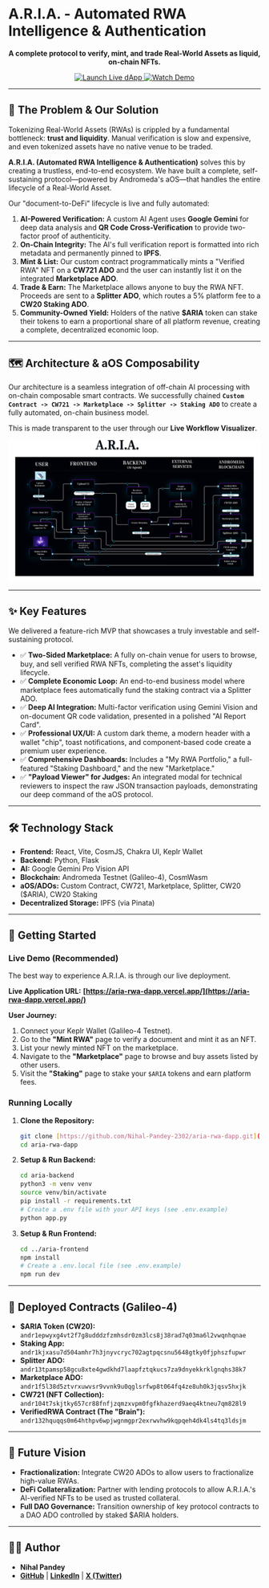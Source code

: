# A.R.I.A. - Automated RWA Intelligence & Authentication

<p align="center">
  <strong>A complete protocol to verify, mint, and trade Real-World Assets as liquid, on-chain NFTs.</strong>
</p>

<p align="center">
  <a href="https://aria-rwa-dapp.vercel.app/" target="_blank">
    <img src="https://img.shields.io/badge/Launch-Live%20dApp-9d4edd?style=for-the-badge&logo=vercel" alt="Launch Live dApp">
  </a>
  <a href="https://youtu.be/kHUxSGeolEs" target="_blank">
    <img src="https://img.shields.io/badge/Watch-Video%20Demo-blue?style=for-the-badge&logo=youtube" alt="Watch Demo">
  </a>
</p>

---

## 🎯 The Problem & Our Solution

Tokenizing Real-World Assets (RWAs) is crippled by a fundamental bottleneck: **trust and liquidity**. Manual verification is slow and expensive, and even tokenized assets have no native venue to be traded.

**A.R.I.A. (Automated RWA Intelligence & Authentication)** solves this by creating a trustless, end-to-end ecosystem. We have built a complete, self-sustaining protocol—powered by Andromeda's aOS—that handles the entire lifecycle of a Real-World Asset.

Our "document-to-DeFi" lifecycle is live and fully automated:

1. **AI-Powered Verification:** A custom AI Agent uses **Google Gemini** for deep data analysis and **QR Code Cross-Verification** to provide two-factor proof of authenticity.
2. **On-Chain Integrity:** The AI's full verification report is formatted into rich metadata and permanently pinned to **IPFS**.
3. **Mint & List:** Our custom contract programmatically mints a "Verified RWA" NFT on a **CW721 ADO** and the user can instantly list it on the integrated **Marketplace ADO**.
4. **Trade & Earn:** The Marketplace allows anyone to buy the RWA NFT. Proceeds are sent to a **Splitter ADO**, which routes a 5% platform fee to a **CW20 Staking ADO**.
5. **Community-Owned Yield:** Holders of the native **$ARIA** token can stake their tokens to earn a proportional share of all platform revenue, creating a complete, decentralized economic loop.

---

## 🗺️ Architecture & aOS Composability

Our architecture is a seamless integration of off-chain AI processing with on-chain composable smart contracts. We successfully chained **`Custom Contract -> CW721 -> Marketplace -> Splitter -> Staking ADO`** to create a fully automated, on-chain business model.

This is made transparent to the user through our **Live Workflow Visualizer**.

![A.R.I.A. Workflow Flowchart](https://raw.githubusercontent.com/Nihal-Pandey-2302/aria-rwa-dapp/main/Flowchart_final.png)

---

## ✨ Key Features

We delivered a feature-rich MVP that showcases a truly investable and self-sustaining protocol.

* ✅ **Two-Sided Marketplace:** A fully on-chain venue for users to browse, buy, and sell verified RWA NFTs, completing the asset's liquidity lifecycle.
* ✅ **Complete Economic Loop:** An end-to-end business model where marketplace fees automatically fund the staking contract via a Splitter ADO.
* ✅ **Deep AI Integration:** Multi-factor verification using Gemini Vision and on-document QR code validation, presented in a polished "AI Report Card".
* ✅ **Professional UX/UI:** A custom dark theme, a modern header with a wallet "chip", toast notifications, and component-based code create a premium user experience.
* ✅ **Comprehensive Dashboards:** Includes a "My RWA Portfolio," a full-featured "Staking Dashboard," and the new "Marketplace."
* ✅ **"Payload Viewer" for Judges:** An integrated modal for technical reviewers to inspect the raw JSON transaction payloads, demonstrating our deep command of the aOS protocol.

---

## 🛠️ Technology Stack

* **Frontend:** React, Vite, CosmJS, Chakra UI, Keplr Wallet
* **Backend:** Python, Flask
* **AI:** Google Gemini Pro Vision API
* **Blockchain:** Andromeda Testnet (Galileo-4), CosmWasm
* **aOS/ADOs:** Custom Contract, CW721, Marketplace, Splitter, CW20 ($ARIA), CW20 Staking
* **Decentralized Storage:** IPFS (via Pinata)

---

## 🚀 Getting Started

### Live Demo (Recommended)

The best way to experience A.R.I.A. is through our live deployment.

**Live Application URL:** **[https://aria-rwa-dapp.vercel.app/](https://aria-rwa-dapp.vercel.app/)**

**User Journey:**

1. Connect your Keplr Wallet (Galileo-4 Testnet).
2. Go to the **"Mint RWA"** page to verify a document and mint it as an NFT.
3. List your newly minted NFT on the marketplace.
4. Navigate to the **"Marketplace"** page to browse and buy assets listed by other users.
5. Visit the **"Staking"** page to stake your `$ARIA` tokens and earn platform fees.

### Running Locally

1. **Clone the Repository:**

    ```sh
    git clone [https://github.com/Nihal-Pandey-2302/aria-rwa-dapp.git](https://github.com/Nihal-Pandey-2302/aria-rwa-dapp.git)
    cd aria-rwa-dapp
    ```

2. **Setup & Run Backend:**

    ```sh
    cd aria-backend
    python3 -m venv venv
    source venv/bin/activate
    pip install -r requirements.txt
    # Create a .env file with your API keys (see .env.example)
    python app.py
    ```

3. **Setup & Run Frontend:**

    ```sh
    cd ../aria-frontend
    npm install
    # Create a .env.local file (see .env.example)
    npm run dev
    ```

---

## 🔗 Deployed Contracts (Galileo-4)

* **$ARIA Token (CW20):** `andr1epwyxg4vt2f7g8udddzfzmhsdr0zm3lcs8j38rad7q03ma6l2vwqnhqnae`
* **Staking App:** `andr1kjxasu7d504amhr7h3jnyvcryc702agtpqcsnu5648gtky0fjphszfupwr`
* **Splitter ADO:** `andr13tpamsp58gcu8xte4gwdkhd7laapfztqkucs7za9dnyekkrklgnqhs38k7`
* **Marketplace ADO:** `andr1f5l38d5ztvrxuwvsr9vvnk9u0qglsrfwp8t064fq4ze8uh0k3jqsv5hxjk`
* **CW721 (NFT Collection):** `andr104t7skjtky657cr88fnfjzqmzxvpm0fgfkhazerd9aeq4ktneu7qm828l9`
* **VerifiedRWA Contract (The "Brain"):** `andr132hquqqs0m64hthpv6wpjwgnmgpr2exrwvhw9kqpqeh4dk4ls4tq3ldsjm`

---

## 🔮 Future Vision

* **Fractionalization:** Integrate CW20 ADOs to allow users to fractionalize high-value RWAs.
* **DeFi Collateralization:** Partner with lending protocols to allow A.R.I.A.'s AI-verified NFTs to be used as trusted collateral.
* **Full DAO Governance:** Transition ownership of key protocol contracts to a DAO ADO controlled by staked $ARIA holders.

---

## 👨‍💻 Author

* **Nihal Pandey**
* **[GitHub](https://github.com/Nihal-Pandey-2302)** | **[LinkedIn](https://www.linkedin.com/in/nihal-pandey-8529b6257/)** | **[X (Twitter)](https://x.com/PandeyNihal23)**
